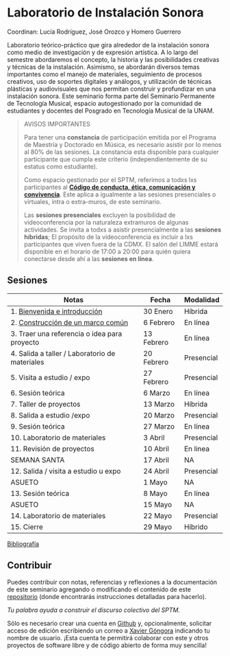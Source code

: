 # Laboratorio de Instalación Sonora

Coordinan: Lucía Rodríguez, José Orozco y Homero Guerrero

Laboratorio teórico-práctico que gira alrededor de la instalación sonora como
medio de investigación y de expresión artística. A lo largo del semestre
abordaremos el concepto, la historia y las posibilidades creativas y técnicas
de la instalación. Asimismo, se abordarán diversos temas importantes como el
manejo de materiales, seguimiento de procesos creativos, uso de soportes
digitales y análogos, y utilización de técnicas plásticas y audiovisuales que
nos permitan construir y profundizar en una instalación sonora. Este seminario
forma parte del Seminario Permanente de Tecnología Musical, espacio
autogestionado por la comunidad de estudiantes y docentes del Posgrado en
Tecnología Musical de la UNAM.

> AVISOS IMPORTANTES
>
> Para tener una **constancia** de participación emitida por el Programa de Maestría y Doctorado en Música, es necesario asistir por lo menos al 80% de las sesiones.
> La constancia esta disponible para cualquier participante que cumpla este criterio (independientemente de su estatus como estudiante).
>
> Como espacio gestionado por el SPTM, referimos a todxs lxs participantes al
> [**Código de conducta, ética, comunicación y convivencia**](https://github.com/sptm-unam/codigo-de-conducta).
> Este aplica a igualmente a las sesiones presenciales o virtuales, intra o extra-muros, de este seminario.
>
> Las **sesiones presenciales** excluyen la posibilidad de videoconferencia por la naturaleza extramuros de algunas actividades.
> Se invita a todxs a asistir presencialmente a las **sesiones híbridas**;
> El propósito de la videoconferencia es incluir a lxs participantes que viven fuera de la CDMX.
> El salón del LIMME estará disponible en el horario de 17:00 a 20:00 para quién quiera conectarse desde ahí a las **sesiones en línea**.

## Sesiones

| Notas                                             | Fecha      | Modalidad  |
|--------------------------------------------------------|------------|------------|
| 1. [Bienvenida e introducción](./sesiones/1.html)      | 30 Enero   | Híbrida    |
| 2. [Construcción de un marco común](./sesiones/2.html) | 6 Febrero  | En línea   |
| 3. Traer una referencia o idea para proyecto           | 13 Febrero | En línea   |
| 4. Salida a taller / Laboratorio de materiales         | 20 Febrero | Presencial |
| 5. Visita a estudio / expo                             | 27 Febrero | Presencial |
| 6. Sesión teórica                                      | 6 Marzo    | En línea   |
| 7. Taller de proyectos                                 | 13 Marzo   | Híbrida    |
| 8. Salida a estudio /expo                              | 20 Marzo   | Presencial |
| 9. Sesión teórica                                      | 27 Marzo   | En línea   |
| 10. Laboratorio de materiales                          | 3 Abril    | Presencial |
| 11. Revisión de proyectos                              | 10 Abril   | En linea   |
| SEMANA SANTA                                           | 17 Abril   | NA         |
| 12. Salida / visita a estudio u expo                   | 24 Abril   | Presencial |
| ASUETO                                                 | 1 Mayo     | NA         |
| 13. Sesión teórica                                     | 8 Mayo     | En línea   |
| ASUETO                                                 | 15 Mayo    | NA         |
| 14. Laboratorio de materiales                          | 22 Mayo    | Presencial |
| 15. Cierre                                             | 29 Mayo    | Híbrido    |

[Bibliografía](./bibliografia.html)

## Contribuir

Puedes contribuir con notas, referencias y reflexiones a la documentación de
este seminario agregando o modificando el contenido de este
[repositorio](https://github.com/sptm-unam/laboratorio-instalacion-sonora)
(donde encontrarás instrucciones detalladas para hacerlo).

_Tu palabra ayuda a construir el discurso colectivo del SPTM._

Sólo es necesario crear una cuenta en [Github](https://github.com) y,
opcionalmente, solicitar acceso de edición escribiendo un correo a
[Xavier Góngora](mailto:xavier.gongora@comunidad.unam.mx)
indicando tu nombre de usuario. ¡Esta cuenta te permitirá colaborar con este y
otros proyectos de software libre y de código abierto de forma muy sencilla!
